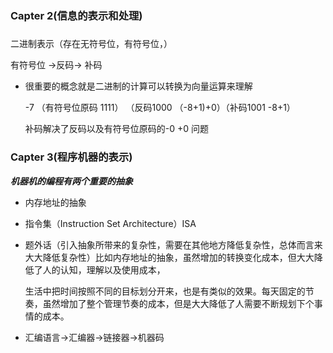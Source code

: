 ### Capter 2(信息的表示和处理)

#####  

二进制表示（存在无符号位，有符号位，）

有符号位 ->反码-> 补码

* 很重要的概念就是二进制的计算可以转换为向量运算来理解

  -7 （有符号位原码 1111） （反码1000 （-8+1)+0）（补码1001   -8+1） 

  补码解决了反码以及有符号位原码的-0 +0 问题



### Capter 3(程序机器的表示)

***机器机的编程有两个重要的抽象***

* 内存地址的抽象

* 指令集（Instruction Set Architecture）ISA

* 题外话（引入抽象所带来的复杂性，需要在其他地方降低复杂性，总体而言来大大降低复杂性）比如内存地址的抽象，虽然增加的转换变化成本，但大大降低了人的认知，理解以及使用成本，

  生活中把时间按照不同的目标划分开来，也是有类似的效果。每天固定的节奏，虽然增加了整个管理节奏的成本，但是大大降低了人需要不断规划下个事情的成本。

* 汇编语言->汇编器->链接器->机器码